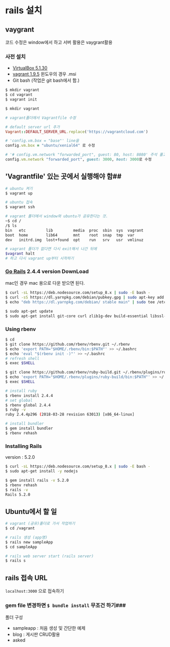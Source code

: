 # rails 설치

## vaygrant

코드 수정은 window에서 하고 서버 활용은 vaygrant활용



### 사전 설치

- [VirtualBox 5.1.30](https://www.virtualbox.org/wiki/Download_Old_Builds_5_1)
- [vagrant 1.9.5](https://releases.hashicorp.com/vagrant/) 
  윈도우의 경우 .msi
- Git bash (작업은 git bash에서 함.)

```bash
$ mkdir vagrant
$ cd vagrant
$ vagrant init

$ mkdir vagrant
```

```ruby
# vagrant폴더에서 Vagrantfile 수정

# default server url 추가
Vagrant::DEFAULT_SERVER_URL.replace('https://vagrantcloud.com') 

# 'config.vm.box = "base"' line을
config.vm.box = "ubuntu/xenial64" 로 수정

# '# config.vm.network "forwarded_port", guest: 80, host: 8080' 주석 풀고
config.vm.network "forwarded_port", guest: 3000, host: 3000로 수정
```



## 'Vagrantfile' 있는 곳에서 실행해야 함##

```bash
# ubuntu 켜기
$ vagrant up

# ubuntu 접속
$ vagrant ssh
```



```bash
# vagrant 폴더에서 window와 ubuntu가 공유한다는 것.
~$ cd /
/$ ls
bin   etc         lib         media  proc  sbin  sys  vagrant
boot  home        lib64       mnt    root  snap  tmp  var
dev   initrd.img  lost+found  opt    run   srv   usr  vmlinuz

# vagrant 폴더가 없다면 다시 exit해서 나간 뒤에 
$vagrant halt
# 하고 다시 vagrant up부터 시작하기
```



### [Go Rails](https://gorails.com/setup/ubuntu/16.04) 2.4.4 version DownLoad

mac인 경우 mac 용으로 다운 받으면 된다.

```bash
$ curl -sL https://deb.nodesource.com/setup_8.x | sudo -E bash -
$ curl -sS https://dl.yarnpkg.com/debian/pubkey.gpg | sudo apt-key add -
$ echo "deb https://dl.yarnpkg.com/debian/ stable main" | sudo tee /etc/apt/sources.list.d/yarn.list

$ sudo apt-get update
$ sudo apt-get install git-core curl zlib1g-dev build-essential libssl-dev libreadline-dev libyaml-dev libsqlite3-dev sqlite3 libxml2-dev libxslt1-dev libcurl4-openssl-dev software-properties-common libffi-dev nodejs yarn
```



### Using rbenv

```bash
$ cd
$ git clone https://github.com/rbenv/rbenv.git ~/.rbenv
$ echo 'export PATH="$HOME/.rbenv/bin:$PATH"' >> ~/.bashrc
$ echo 'eval "$(rbenv init -)"' >> ~/.bashrc
# refresh shell 
$ exec $SHELL

$ git clone https://github.com/rbenv/ruby-build.git ~/.rbenv/plugins/ruby-build
$ echo 'export PATH="$HOME/.rbenv/plugins/ruby-build/bin:$PATH"' >> ~/.bashrc
$ exec $SHELL

# install ruby
$ rbenv install 2.4.4
# set global
$ rbenv global 2.4.4
$ ruby -v
ruby 2.4.4p296 (2018-03-28 revision 63013) [x86_64-linux]

# install bundler
$ gem install bundler
$ rbenv rehash
```



### Installing Rails

version : 5.2.0

```bash
$ curl -sL https://deb.nodesource.com/setup_8.x | sudo -E bash -
$ sudo apt-get install -y nodejs

$ gem install rails -v 5.2.0
$ rbenv rehash
$ rails -v
Rails 5.2.0
```



## Ubuntu에서 할 일

```bash
# vagrant (공유)폴더로 가서 작업하기
$ cd /vagrant

# rails 생성 (app명)
$ rails new sampleApp
$ cd sampleApp

# rails web server start (rails server)
$ rails s
```



## rails 접속 URL

`localhost:3000` 으로 접속하기



### gem file 변경하면 `$ bundle install` 무조건 하기###



폴더 구성

- sampleapp : 처음 생성 및 간단한 예제
- blog : 게시판 CRUD활용
- asked